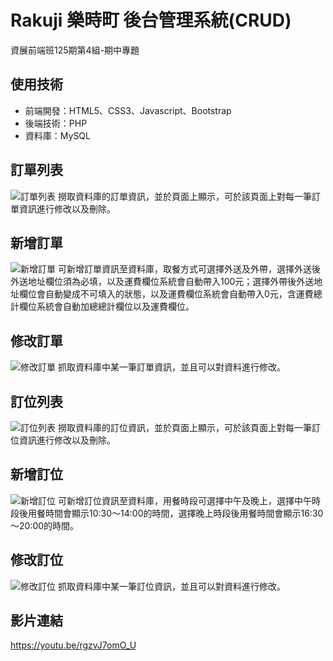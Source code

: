 # Rakuji 樂時町 後台管理系統(CRUD)
資展前端班125期第4組-期中專題
 
## 使用技術
* 前端開發：HTML5、CSS3、Javascript、Bootstrap
* 後端技術：PHP
* 資料庫：MySQL

## 訂單列表
![訂單列表](https://user-images.githubusercontent.com/102134184/177715481-c1a9af15-17a2-4aa2-9691-abfb2f7a6f9e.PNG)
撈取資料庫的訂單資訊，並於頁面上顯示，可於該頁面上對每一筆訂單資訊進行修改以及刪除。

## 新增訂單
![新增訂單](https://user-images.githubusercontent.com/102134184/177714344-d68ecc3e-e4f3-4df2-8c31-3cf4c5b4c994.PNG)
可新增訂單資訊至資料庫，取餐方式可選擇外送及外帶，選擇外送後外送地址欄位須為必填，以及運費欄位系統會自動帶入100元；選擇外帶後外送地址欄位會自動變成不可填入的狀態，以及運費欄位系統會自動帶入0元，含運費總計欄位系統會自動加總總計欄位以及運費欄位。

## 修改訂單
![修改訂單](https://user-images.githubusercontent.com/102134184/177715521-7fbaee25-79b8-4bad-8a3e-c48f1fcc9b30.PNG)
抓取資料庫中某一筆訂單資訊，並且可以對資料進行修改。

## 訂位列表
![訂位列表](https://user-images.githubusercontent.com/102134184/177714429-f75308cb-0b78-402c-a744-e266acd38f13.png)
撈取資料庫的訂位資訊，並於頁面上顯示，可於該頁面上對每一筆訂位資訊進行修改以及刪除。

## 新增訂位
![新增訂位](https://user-images.githubusercontent.com/102134184/177715602-d8482aea-5a33-4beb-a199-de31965c285f.PNG)
可新增訂位資訊至資料庫，用餐時段可選擇中午及晚上，選擇中午時段後用餐時間會顯示10:30～14:00的時間，選擇晚上時段後用餐時間會顯示16:30～20:00的時間。

## 修改訂位
![修改訂位](https://user-images.githubusercontent.com/102134184/177715629-c7f57b6f-98db-4feb-8f1d-339b642dd67a.PNG)
抓取資料庫中某一筆訂位資訊，並且可以對資料進行修改。

##  影片連結
https://youtu.be/rgzvJ7omO_U
